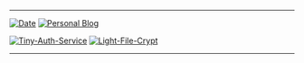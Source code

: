 ------

[![Date](https://img.shields.io/endpoint?url=https://se4533sz3vnp.runkit.sh&style=for-the-badge)](https://time.vlue.dev)
[![Personal Blog](https://img.shields.io/badge/-BLOG-brightgreen?style=for-the-badge)](https://vlue.dev/)

[![Tiny-Auth-Service](https://github-readme-stats.vercel.app/api/pin/?username=lemon-mint&theme=dracula&repo=Tiny-Auth-Service)](https://github.com/lemon-mint/Tiny-Auth-Service)
[![Light-File-Crypt](https://github-readme-stats.vercel.app/api/pin/?username=lemon-mint&theme=dracula&repo=Light-File-Crypt)](https://github.com/lemon-mint/Light-File-Crypt)

------
